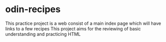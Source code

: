 # odin-recipes
This practice project is a web consist of a main index page which will have links to a few recipes
This project aims for the reviewing of basic understanding and practicing HTML
